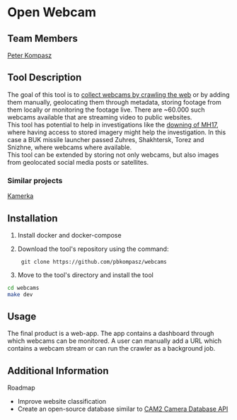 # Open Webcam

## Team Members
[Peter Kompasz](https://github.com/pbkompasz)

## Tool Description

The goal of this tool is to [collect webcams by crawling the web](https://arxiv.org/pdf/2103.12286.pdf) or by adding them manually, geolocating them through metadata, storing footage from them locally or monitoring the footage live.
There are ~60.000 such webcams available that are streaming video to public websites.  
This tool has potential to help in investigations like the [downing of MH17](https://www.bellingcat.com/app/uploads/2015/10/MH17-The-Open-Source-Evidence-EN.pdf), where having access to stored imagery might help the investigation. In this case a BUK missile launcher passed Zuhres, Shakhtersk, Torez and Snizhne, where webcams where available.  
This tool can be extended by storing not only webcams, but also images from geolocated social media posts or satellites.

### Similar projects

[Kamerka](https://github.com/woj-ciech/kamerka)

## Installation

1. Install docker and docker-compose

2. Download the tool's repository using the command:

        git clone https://github.com/pbkompasz/webcams

3. Move to the tool's directory and install the tool
  ``` bash
  cd webcams
  make dev
  ```

## Usage
The final product is a web-app.
The app contains a dashboard through which webcams can be monitored.
A user can manually add a URL which contains a webcam stream or can run the crawler as a background job.

## Additional Information
Roadmap
 - Improve website classification
 - Create an open-source database similar to [CAM2 Camera Database API](https://purduecam2project.github.io/CameraDatabaseAPI/#api-auth-getToken)
